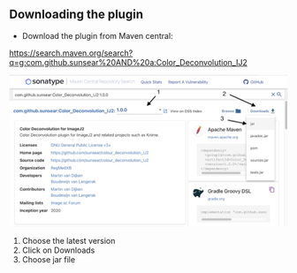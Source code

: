 ## Downloading the plugin

* Download the plugin from Maven central:
 
https://search.maven.org/search?q=g:com.github.sunsear%20AND%20a:Color_Deconvolution_IJ2

![Maven website clicks to download](img/Download_from_maven.png)

1. Choose the latest version
2. Click on Downloads
3. Choose jar file  
